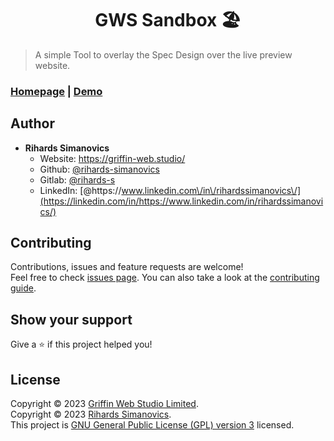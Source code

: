<h1 align="center">GWS Sandbox 🏖️</h1>

> A simple Tool to overlay the Spec Design over the live preview website.

### [Homepage](https://external-projects.griffin-studio.co.uk/sandbox/) | [Demo](https://external-projects.griffin-studio.co.uk/sandbox/)


## Author

- **Rihards Simanovics**
  -  Website: https://griffin-web.studio/
  -  Github: [@rihards-simanovics](https://github.com/rihards-simanovics)
  -  Gitlab: [@rihards-s](https://gitlab.griffin-studio.dev/rihards-s)
  -  LinkedIn: [@https:\/\/www.linkedin.com\/in\/rihardssimanovics\/](https://linkedin.com/in/https://www.linkedin.com/in/rihardssimanovics/)

## Contributing

Contributions, issues and feature requests are welcome!<br />Feel free to check [issues page](https://gitlab.griffin-studio.dev/external-projects/sandbox/-/issues). You can also take a look at the [contributing guide](https://gitlab.griffin-studio.dev/external-projects/sandbox/-/wikis/home).

## Show your support

Give a ⭐️ if this project helped you!

## License

Copyright © 2023 [Griffin Web Studio Limited](https://griffin-web.studio).<br />
Copyright © 2023 [Rihards Simanovics](https://gitlab.griffin-studio.dev/rihards-s).<br />
This project is [GNU General Public License (GPL) version 3](./LICENSE) licensed.
